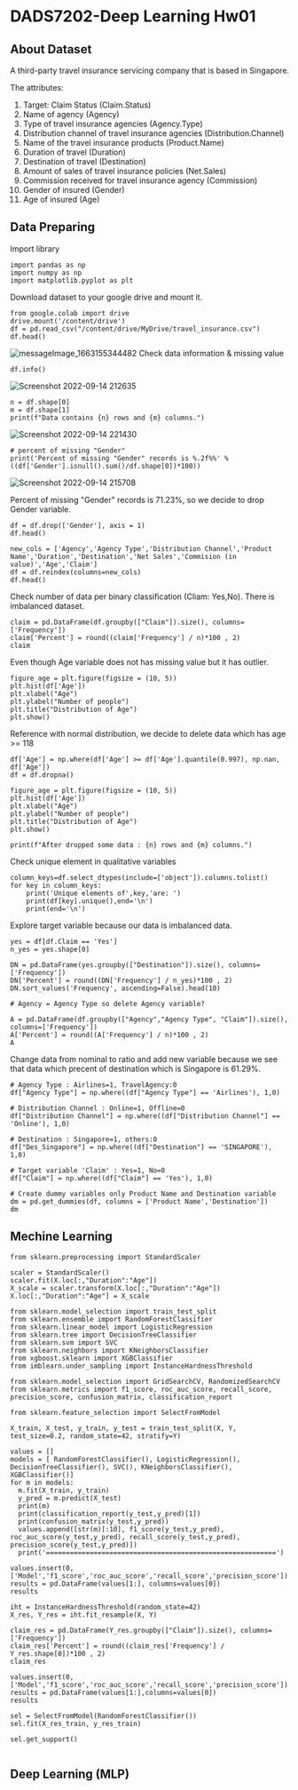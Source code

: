 # DADS7202-Deep Learning Hw01

## About Dataset
A third-party travel insurance servicing company that is based in Singapore.

The attributes:

1. Target: Claim Status (Claim.Status)
2. Name of agency (Agency)
3. Type of travel insurance agencies (Agency.Type)
4. Distribution channel of travel insurance agencies (Distribution.Channel)
5. Name of the travel insurance products (Product.Name)
6. Duration of travel (Duration)
7. Destination of travel (Destination)
8. Amount of sales of travel insurance policies (Net.Sales)
9. Commission received for travel insurance agency (Commission)
10. Gender of insured (Gender)
11. Age of insured (Age)

## Data Preparing

Import library
```
import pandas as np
import numpy as np
import matplotlib.pyplot as plt
```
Download dataset to your google drive and mount it.
```
from google.colab import drive
drive.mount('/content/drive')
df = pd.read_csv("/content/drive/MyDrive/travel_insurance.csv")
df.head()
``````
![messageImage_1663155344482](https://user-images.githubusercontent.com/113499057/190196116-fd964dcc-7588-4966-9010-068cbc39cebe.jpg)
Check data information & missing value
``````
df.info()
``````
![Screenshot 2022-09-14 212635](https://user-images.githubusercontent.com/113499057/190195652-d0b5cb8b-ce40-4894-8cd9-5fec4b89edd9.jpg)
``````
n = df.shape[0]
m = df.shape[1]
print(f"Data contains {n} rows and {m} columns.")
``````
![Screenshot 2022-09-14 221430](https://user-images.githubusercontent.com/113499057/190198230-0080316e-d02b-4bdd-8189-22811f45786b.jpg)
``````
# percent of missing "Gender" 
print('Percent of missing "Gender" records is %.2f%%' %((df['Gender'].isnull().sum()/df.shape[0])*100))
``````
![Screenshot 2022-09-14 215708](https://user-images.githubusercontent.com/113499057/190197245-cd2c984d-8c7b-4634-b6e6-652e1273f797.jpg)

Percent of missing "Gender" records is 71.23%, so we decide to drop Gender variable.
``````
df = df.drop(['Gender'], axis = 1)
df.head()
``````
``````
new_cols = ['Agency','Agency Type','Distribution Channel','Product Name','Duration','Destination','Net Sales','Commision (in value)','Age','Claim']
df = df.reindex(columns=new_cols)
df.head()
``````
Check number of data per binary classification (Cliam: Yes,No). There is imbalanced dataset.
``````
claim = pd.DataFrame(df.groupby(["Claim"]).size(), columns=['Frequency'])
claim['Percent'] = round((claim['Frequency'] / n)*100 , 2)
claim
``````
Even though Age variable does not has missing value but it has outlier.
``````
figure_age = plt.figure(figsize = (10, 5))
plt.hist(df['Age'])
plt.xlabel("Age")
plt.ylabel("Number of people")
plt.title("Distribution of Age")
plt.show()
``````
Reference with normal distribution, we decide to delete data which has age >= 118
``````
df['Age'] = np.where(df['Age'] >= df['Age'].quantile(0.997), np.nan, df['Age'])
df = df.dropna()

figure_age = plt.figure(figsize = (10, 5))
plt.hist(df['Age'])
plt.xlabel("Age")
plt.ylabel("Number of people")
plt.title("Distribution of Age")
plt.show()
``````
``````
print(f"After dropped some data : {n} rows and {m} columns.")
``````
Check unique element in qualitative variables
``````
column_keys=df.select_dtypes(include=['object']).columns.tolist()
for key in column_keys:
    print('Unique elements of',key,'are: ')
    print(df[key].unique(),end='\n')
    print(end='\n')
``````
Explore target variable because our data is imbalanced data.
``````
yes = df[df.Claim == 'Yes']
n_yes = yes.shape[0]

DN = pd.DataFrame(yes.groupby(["Destination"]).size(), columns=['Frequency'])
DN['Percent'] = round((DN['Frequency'] / n_yes)*100 , 2)
DN.sort_values('Frequency', ascending=False).head(10)
``````
``````
# Agency = Agency Type so delete Agency variable?

A = pd.DataFrame(df.groupby(["Agency","Agency Type", "Claim"]).size(), columns=['Frequency'])
A['Percent'] = round((A['Frequency'] / n)*100 , 2)
A

``````
Change data from nominal to ratio and add new variable because we see that data which precent of destination which is Singapore is 61.29%.
``````
# Agency Type : Airlines=1, TravelAgency:0
df["Agency Type"] = np.where((df["Agency Type"] == 'Airlines'), 1,0)

# Distribution Channel : Online=1, Offline=0
df["Distribution Channel"] = np.where((df["Distribution Channel"] == 'Online'), 1,0)

# Destination : Singapore=1, others:0
df["Des_Singapore"] = np.where((df["Destination"] == 'SINGAPORE'), 1,0)

# Target variable 'Claim' : Yes=1, No=0
df["Claim"] = np.where((df["Claim"] == 'Yes'), 1,0)

# Create dummy variables only Product Name and Destination variable
dm = pd.get_dummies(df, columns = ['Product Name','Destination'])
dm
``````
## Mechine Learning
``````
from sklearn.preprocessing import StandardScaler
``````
``````
scaler = StandardScaler()
scaler.fit(X.loc[:,"Duration":"Age"])
X_scale = scaler.transform(X.loc[:,"Duration":"Age"])
X.loc[:,"Duration":"Age"] = X_scale
``````
``````
from sklearn.model_selection import train_test_split
from sklearn.ensemble import RandomForestClassifier
from sklearn.linear_model import LogisticRegression
from sklearn.tree import DecisionTreeClassifier
from sklearn.svm import SVC
from sklearn.neighbors import KNeighborsClassifier
from xgboost.sklearn import XGBClassifier
from imblearn.under_sampling import InstanceHardnessThreshold

from sklearn.model_selection import GridSearchCV, RandomizedSearchCV
from sklearn.metrics import f1_score, roc_auc_score, recall_score, precision_score, confusion_matrix, classification_report

from sklearn.feature_selection import SelectFromModel
``````
``````
X_train, X_test, y_train, y_test = train_test_split(X, Y, test_size=0.2, random_state=42, stratify=Y)
``````
``````
values = []
models = [ RandomForestClassifier(), LogisticRegression(), DecisionTreeClassifier(), SVC(), KNeighborsClassifier(), XGBClassifier()]
for m in models:
  m.fit(X_train, y_train)
  y_pred = m.predict(X_test)
  print(m)
  print(classification_report(y_test,y_pred)[1])
  print(confusion_matrix(y_test,y_pred))
  values.append([str(m)[:10], f1_score(y_test,y_pred), roc_auc_score(y_test,y_pred), recall_score(y_test,y_pred), precision_score(y_test,y_pred)])
  print('==========================================================')
``````
``````
values.insert(0,['Model','f1_score','roc_auc_score','recall_score','precision_score'])
results = pd.DataFrame(values[1:], columns=values[0])
results
``````
``````
iht = InstanceHardnessThreshold(random_state=42)
X_res, Y_res = iht.fit_resample(X, Y)
``````
``````
claim_res = pd.DataFrame(Y_res.groupby(["Claim"]).size(), columns=['Frequency'])
claim_res['Percent'] = round((claim_res['Frequency'] / Y_res.shape[0])*100 , 2)
claim_res
``````
``````
values.insert(0,['Model','f1_score','roc_auc_score','recall_score','precision_score'])
results = pd.DataFrame(values[1:],columns=values[0])
results
``````
``````
sel = SelectFromModel(RandomForestClassifier())
sel.fit(X_res_train, y_res_train)

sel.get_support()
``````
``````

``````

## Deep Learning (MLP)

